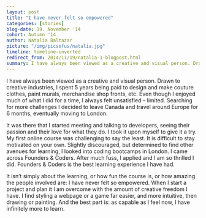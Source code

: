 ```yaml
---
layout: post
title: "I have never felt so empowered"
categories: [stories] 
blog-date: 19. November '14
cohort: Autumn '14
author: Natalia Baltazar
picture: "/img/picsofus/natalia.jpg"
timeline: timeline-inverted
redirect_from: 2014/11/19/natalia-1-blogpost.html
summary: I have always been viewed as a creative and visual person. Drawn to creative industries, I spent 5 years being paid to design and make couture clothes, paint murals, merchandise shop fronts, etc. Even though I enjoyed much of what I did for a time, I always felt unsatisfied – limited. Searching for more challenges I decided to leave Canada and travel around Europe for 6 months, eventually moving to London...
---
```


I have always been viewed as a creative and visual person. Drawn to creative industries, I spent 5 years being paid to design and make couture clothes, paint murals, merchandise shop fronts, etc. Even though I enjoyed much of what I did for a time, I always felt unsatisfied – limited. Searching for more challenges I decided to leave Canada and travel around Europe for 6 months, eventually moving to London. 

It was there that I started meeting and talking to developers, seeing their passion and their love for what they do. I took it upon myself to give it a try. My first online course was challenging to say the least. It is difficult to stay motivated on your own. Slightly discouraged, but determined to find other avenues for learning, I looked into coding bootcamps in London. I came across Founders & Coders. After much fuss, I applied and I am so thrilled I did. Founders & Coders is the best learning experience I have had. 
 
It isn’t simply about the learning, or how fun the course is, or how amazing the people involved are: I have never felt so empowered. When I start a project and plan it I am overcome with the amount of creative freedom I have. I  find styling a webpage or a game far easier, and more intuitive, then drawing or painting. And the best part is: as capable as I feel now, I have infinitely more to learn. 
